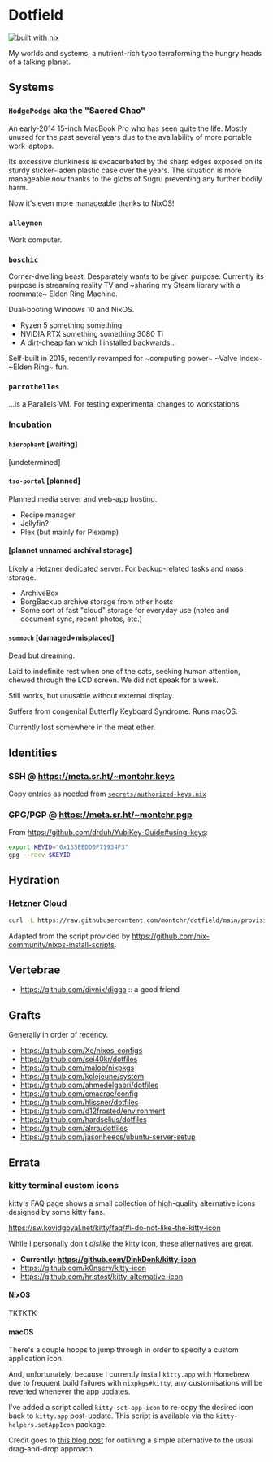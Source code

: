 # Dotfield

[![built with nix](https://builtwithnix.org/badge.svg)](https://builtwithnix.org)

My worlds and systems, a nutrient-rich typo terraforming the hungry heads of a
talking planet.

## Systems

### `HodgePodge` aka the "Sacred Chao"

An early-2014 15-inch MacBook Pro who has seen quite the life. Mostly unused for
the past several years due to the availability of more portable work laptops.

Its excessive clunkiness is excacerbated by the sharp edges exposed on its sturdy
sticker-laden plastic case over the years. The situation is more manageable now
thanks to the globs of Sugru preventing any further bodily harm.

Now it's even more manageable thanks to NixOS!

### `alleymon`

Work computer.

### `boschic`

Corner-dwelling beast. Desparately wants to be given purpose. Currently its
purpose is streaming reality TV and ~sharing my Steam library with a
roommate~ Elden Ring Machine.

Dual-booting Windows 10 and NixOS.

- Ryzen 5 something something
- NVIDIA RTX something something 3080 Ti
- A dirt-cheap fan which I installed backwards…

Self-built in 2015, recently revamped for ~computing power~ ~Valve Index~ ~Elden
Ring~ fun.

### `parrothelles`

…is a Parallels VM. For testing experimental changes to workstations.

### Incubation

#### `hierophant` [waiting]

[undetermined]

#### `tso-portal` [planned]

Planned media server and web-app hosting.

- Recipe manager
- Jellyfin?
- Plex (but mainly for Plexamp)

#### [plannet unnamed archival storage]

Likely a Hetzner dedicated server.
For backup-related tasks and mass storage.

- ArchiveBox
- BorgBackup archive storage from other hosts
- Some sort of fast "cloud" storage for everyday use (notes and document sync, recent photos, etc.)

#### `sommoch` [damaged+misplaced]

Dead but dreaming.

Laid to indefinite rest when one of the cats, seeking human attention, chewed
through the LCD screen. We did not speak for a week.

Still works, but unusable without external display.

Suffers from congenital Butterfly Keyboard Syndrome. Runs macOS.

Currently lost somewhere in the meat ether.

## Identities

### SSH @ <https://meta.sr.ht/~montchr.keys>

Copy entries as needed from [`secrets/authorized-keys.nix`](./secrets/secrets.nix)

### GPG/PGP @ <https://meta.sr.ht/~montchr.pgp>

From https://github.com/drduh/YubiKey-Guide#using-keys:

```sh
export KEYID="0x135EEDD0F71934F3"
gpg --recv $KEYID
```

## Hydration

### Hetzner Cloud

```sh
curl -L https://raw.githubusercontent.com/montchr/dotfield/main/provision/bin/nixos-install-hetzner-cloud.sh | sudo bash
```

Adapted from the script provided by https://github.com/nix-community/nixos-install-scripts.

## Vertebrae

- https://github.com/divnix/digga :: a good friend

## Grafts

Generally in order of recency.

- https://github.com/Xe/nixos-configs
- https://github.com/sei40kr/dotfiles
- https://github.com/malob/nixpkgs
- https://github.com/kclejeune/system
- https://github.com/ahmedelgabri/dotfiles
- https://github.com/cmacrae/config
- https://github.com/hlissner/dotfiles
- https://github.com/d12frosted/environment
- https://github.com/hardselius/dotfiles
- https://github.com/alrra/dotfiles
- https://github.com/jasonheecs/ubuntu-server-setup

## Errata

### kitty terminal custom icons

kitty's FAQ page shows a small collection of high-quality alternative icons designed by some kitty fans.

<https://sw.kovidgoyal.net/kitty/faq/#i-do-not-like-the-kitty-icon>

While I personally don't _dislike_ the kitty icon, these alternatives are great.

- **Currently: <https://github.com/DinkDonk/kitty-icon>**
- <https://github.com/k0nserv/kitty-icon>
- <https://github.com/hristost/kitty-alternative-icon>

#### NixOS

TKTKTK

#### macOS

There's a couple hoops to jump through in order to specify a custom application icon.

And, unfortunately, because I currently install `kitty.app` with Homebrew due to
frequent build failures with `nixpkgs#kitty`, any customisations will be
reverted whenever the app updates.

I've added a script called `kitty-set-app-icon` to re-copy the desired icon back
to `kitty.app` post-update. This script is available via the
`kitty-helpers.setAppIcon` package.

Credit goes to [this blog post](https://www.sethvargo.com/replace-icons-osx/) for outlining a simple alternative to the usual drag-and-drop approach.
